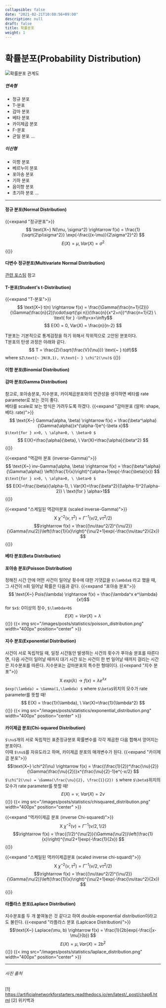 ```yaml
---
collapsible: false
date: "2021-02-21T10:08:56+09:00"
description: null
draft: false
title: 확률분포
weight: 1
---
```


# 확률분포(Probability Distribution) 
![확률분포 관계도](images/posts/statistics/prob_dist_relation.png)
<!-- <div style="text-align: center"> 출처: https://artificialnetworkforstarters.readthedocs.io/en/latest/_post/chap6.html </div> -->

##### 연속형
- 정규 분포
- T-분포
- 감마 분포
- 베타 분포
- 카이제곱 분포
- F-분포
- 균일 분포
...

##### 이산형
- 이항 분포
- 베르누이 분포
- 포아송 분포
- 기하 분포
- 음이항 분포
- 초기하 분포
...

---

#### 정규 분포(Normal Distribution)
{{<expand "정규분포">}}
$$ \text{X~} N(\mu, \sigma^2) \rightarrow f(x) = \frac{1}{\sqrt{2\pi\sigma^2}} \exp(-\frac{(x-\mu)}{2\sigma^2}^2) $$
$$ E(X) = \mu, Var(X) = \sigma^2$$
{{</expand>}}

#### 다변수 정규분포(Multivariate Normal Distribution)
[관련 포스팅](https://jiwooblog.netlify.app/posts/statistics/statistics/mvn/) 참고

#### T-분포(Student's t-Distribution)
{{<expand "T-분포">}}
$$ \text{X~} t(n) \rightarrow f(x) = \frac{\Gamma(\frac{n+1}{2})}{\Gamma(\frac{n}{2})\cdot\sqrt{\pi n}}(\frac{n}{x^2+n})^\frac{n+1}{2} \ \text{ for } -\infty<x<\infty$$
$$ E(X) = 0, Var(X) = \frac{n}{n-2} $$

T분포는 기본적으로 통계검정을 하기 위해서 작위적으로 고안된 분포이다.  
T분포의 탄생 과정은 아래와 같다.
$$ T = \frac{Z}{\sqrt{\frac{V}{\nu}}} \text{~ } t(df)$$
where `$Z\text{~ }N(0,1), V\text{~ } \chi^2(\nu)$`
{{</expand>}}

#### 이항 분포(Binomial Distribution)

#### 감마 분포(Gamma Distribution)
<!--{{<expand "감마분포 (알파: shape, 베타: scale)">}}
$$ \text{X~} Gamma(\alpha, \beta) \rightarrow f(x) = \frac{1}{\beta^\alpha\cdot\Gamma(\alpha)}x^{\alpha-1}e^{-\frac{x}{\beta}}$$
`$\text{for } x>0, \ \alpha>0, \ \beta>0 $`
$$ E(X)=\alpha\beta, \ Var(X)=\alpha\beta^2 $$
{{</expand>}}-->
<!--{{< img src="/images/posts/statistics/gamma_distribution.png" title="Gamma Distribution" caption="k=alpha, theta=beta로 생각하기" width="400px" position="center" >}}-->

참고로, 포아송분포, 지수분포, 카이제곱분포와의 연관성을 생각하면 베타를 rate parameter로 보는 것이 좋다.  
베타를 scale로 보는 방식은 가려두도록 하겠다.
{{<expand "감마분포 (알파: shape, 베타: rate)">}}
$$ \text{X~} Gamma(\alpha, \beta) \rightarrow f(x) = \frac{\beta^\alpha}{\Gamma(\alpha)}x^{\alpha-1}e^{-\beta x}$$
`$\text{for } x>0, \ \alpha>0, \ \beta>0 $`
$$ E(X)=\frac{\alpha}{\beta}, \ Var(X)=\frac{\alpha}{\beta^2} $$
{{</expand>}}
 
{{<expand "역감마 분포 (inverse-Gamma)">}}
$$ \text{X~} inv-Gamma(\alpha, \beta) \rightarrow f(x) = \frac{\beta^\alpha}{\Gamma(\alpha)} \left(\frac{1}{x}\right)^{\alpha+1}exp(-\frac{\beta}{x}) $$
`$\text{for } x>0, \ \alpha>0, \ \beta>0 $`
$$ E(X)=\frac{\beta}{\alpha-1}, \ Var(X)=\frac{\beta^2}{(\alpha-1)^2(\alpha-2)} \ \text{for } \alpha>1$$
{{</expand>}}

{{<expand "스케일된 역감마분포 (scaled inverse-Gamma)">}}
$$\text{X~} \chi^{-2}(\nu, \tau^2) = \Gamma^{-1}(\nu/2, \nu\tau^2/2) $$
$$\rightarrow f(x) = \frac{(\nu\tau^2/2)^{\nu/2}}{\Gamma(\nu/2)}\left(\frac{1}{x}\right)^{\nu/2+1}exp(-\frac{\nu\tau^2}{2x}) $$
{{</expand>}}

#### 베타 분포(Beta Distribution)

#### 포아송 분포(Poisson Distribution)
정해진 시간 안에 어떤 사건이 일어날 횟수에 대한 기댓값을 `$\lambda$` 라고 했을 때, 그 사건이 n회 일어날 확률은 다음과 같다.
{{<expand "포아송 분포">}}
$$ \text{X~} Pois(\lambda) \rightarrow f(x) = \frac{\lambda^x e^\lambda}{x!}$$
for `$x$`: 0이상의 정수, `$\lambda>0$`
$$ E(X) = Var(X) = \lambda $$
{{</expand>}}
{{< img src="/images/posts/statistics/poisson_distribution.png" width="400px" position="center" >}}

#### 지수 분포(Exponential Distribution)
사건이 서로 독립적일 때, 일정 시간동안 발생하는 사건의 횟수가 푸아송 분포를 따른다면, 다음 사건이 일어날 때까지 대기 시간 또는 사건이 한 번 일어날 때까지 걸리는 시간은 지수분포를 따른다. 지수분포는 감마분포의 특수한 형태이다.
{{<expand "지수 분포">}}
$$\text{X~} exp(\lambda) \rightarrow f(x) = \lambda e^{\lambda x} $$
`$exp(\lambda) = \Gamma(1,\lambda) $` where `$\beta$`위치의 모수가 rate parameter를 뜻할 때!
$$ E(X) = \frac{1}{\lambda}, \ Var(X)=\frac{1}{\lambda^2} $$
{{</expand>}}
{{< img src="/images/posts/statistics/exponential_distribution.png" width="400px" position="center" >}}

#### 카이제곱 분포(Chi-squared Distribution)
`$\nu$`개의 서로 독립적인 표준정규분포 확률변수를 각각 제곱한 다음 합해서 얻어지는 분포이다.  
이때 `$\nu$`를 자유도라고 하며, 카이제곱 분포의 매개변수가 된다.
{{<expand "카이제곱 분포">}}
$$\text{X~} \chi^2(\nu) \rightarrow f(x) = \frac{(\frac{1}{2})^\frac{\nu}{2}}{\Gamma(\frac{\nu}{2})}x^{\frac{\nu}{2}-1}e^{-x/2} $$
`$\chi^2(\nu) = \Gamma(\frac{\nu}{2}, \frac{1}{2}) $` where `$\beta$`위치의 모수가 rate parameter를 뜻할 때!
$$ E(X) = \nu, \ Var(X) = 2\nu$$
{{</expand>}}
{{< img src="/images/posts/statistics/chisquared_distribution.png" width="400px" position="center" >}}

{{<expand "역카이제곱 분포 (inverse Chi-squared)">}}
$$\text{X~} \chi^{-2}(\nu) = \Gamma^{-1}(\nu/2, 1/2) $$
$$\rightarrow f(x) = \frac{(1/2)^{\nu/2}}{\Gamma(\nu/2)}\left(\frac{1}{x}\right)^{\nu/2+1}exp(-\frac{1}{2x}) $$ 
{{</expand>}}

{{<expand "스케일된 역카이제곱분포 (scaled inverse chi-squard)">}}
$$\text{X~} \chi^{-2}(\nu, \tau^2) = \Gamma^{-1}(\nu/2, \nu\tau^2/2) $$
$$\rightarrow f(x) = \frac{(\nu\tau^2/2)^{\nu/2}}{\Gamma(\nu/2)}\left(\frac{1}{x}\right)^{\nu/2+1}exp(-\frac{\nu\tau^2}{2x}) $$
{{</expand>}}
 
#### 라플라스 분포(Laplace Distribution)
지수분포를 두 개 붙여놓은 것 같다고 하여 double-exponential distribution이라고도 불린다.
{{<expand "라플라스 분포 (Laplcace Distribution)">}}
$$\text{X~} Laplace(\mu, b) \rightarrow f(x) = \frac{1}{2b}exp(-\frac{|x-\mu|}{b}) $$
$$ E(X) = \mu, Var(X) = 2b^2 $$
{{</expand>}}
{{< img src="/images/posts/statistics/laplace_distribution.png" width="400px" position="center" >}}

---

###### 사진 출처
[1] https://artificialnetworkforstarters.readthedocs.io/en/latest/_post/chap6.html
[2] 위키백과
